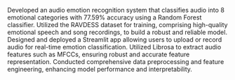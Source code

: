  Developed an audio emotion recognition system that classifies audio into 8 emotional categories with 77.59% accuracy using a Random Forest classifier.
Utilized the RAVDESS dataset for training, comprising high-quality emotional speech and song recordings, to build a robust and reliable model.
Designed and deployed a Streamlit app allowing users to upload or record audio for real-time emotion classification.
Utilized Librosa to extract audio features such as MFCCs, ensuring robust and accurate feature representation.
Conducted comprehensive data preprocessing and feature engineering, enhancing model performance and interpretability.

